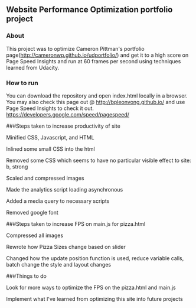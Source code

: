 ## Website Performance Optimization portfolio project

### About
This project was to optimize Cameron Pittman's portfolio page(http://cameronwp.github.io/udportfolio/) and get it to a high score on Page Speed Insights and run at 60 frames per second using techniques learned from Udacity.

### How to run
You can download the repository and open index.html locally in a browser. You may also check this page out @ http://bpleonvong.github.io/ and use Page Speed Insights to check it out. https://developers.google.com/speed/pagespeed/

###Steps taken to increase productivity of site

Minified CSS, Javascript, and HTML

Inlined some small CSS into the html

Removed some CSS which seems to have no particular visible effect to site: b, strong

Scaled and compressed images

Made the analytics script loading asynchronous

Added a media query to necessary scripts

Removed google font

###Steps taken to increase FPS on main.js for pizza.html

Compressed all images

Rewrote how Pizza Sizes change based on slider

Changed how the update position function is used, reduce variable calls, batch change the style and layout changes


###Things to do

Look for more ways to optimize the FPS on the pizza.html and main.js

Implement what I've learned from optimizing this site into future projects

